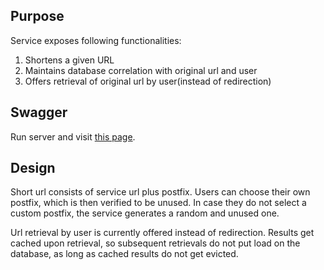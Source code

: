 ## Purpose
Service exposes following functionalities:
1. Shortens a given URL
2. Maintains database correlation with original url and user
3. Offers retrieval of original url by user(instead of redirection)


## Swagger
Run server and visit [this page][swagger].


## Design
Short url consists of service url plus postfix. Users can choose their own postfix, which is then verified to be unused. 
In case they do not select a custom postfix, the service generates a random and unused one. 

Url retrieval by user is currently offered instead of redirection. Results get cached upon retrieval, so subsequent 
retrievals do not put load on the database, as long as cached results do not get evicted.


[swagger]: http://127.0.0.1:80/docs
